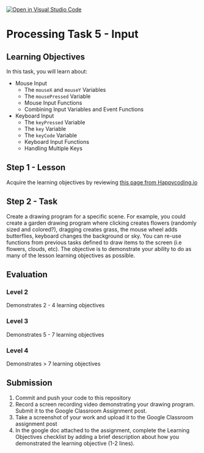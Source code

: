 [![Open in Visual Studio Code](https://classroom.github.com/assets/open-in-vscode-f059dc9a6f8d3a56e377f745f24479a46679e63a5d9fe6f495e02850cd0d8118.svg)](https://classroom.github.com/online_ide?assignment_repo_id=6652502&assignment_repo_type=AssignmentRepo)
# Processing Task 5 - Input

## Learning Objectives
In this task, you will learn about:
* Mouse Input
  * The `mouseX` and `mouseY` Variables
  * The `mousePressed` Variable
  * Mouse Input Functions
  * Combining Input Variables and Event Functions
* Keyboard Input
  * The `keyPressed` Variable
  * The `key` Variable
  * The `keyCode` Variable
  * Keyboard Input Functions
  * Handling Multiple Keys


## Step 1 - Lesson
Acquire the learning objectives by reviewing [this page from Happycoding.io](https://happycoding.io/tutorials/processing/input)

## Step 2 - Task
Create a drawing program for a specific scene. For example, you could create a garden drawing program where clicking creates flowers (randomly sized and colored?), dragging creates grass, the mouse wheel adds butterflies, keyboard changes the background or sky.  You can re-use functions from previous tasks defined to draw items to the screen (i.e flowers, clouds, etc).  The objective is to demonstrate your ability to do as many of the lesson learning objectives as possible.  

## Evaluation 
### Level 2
Demonstrates 2 - 4 learning objectives

### Level 3
Demonstrates 5 - 7 learning objectives

### Level 4
Demonstrates > 7 learning objectives



## Submission
1. Commit and push your code to this repository
2. Record a screen recording video demonstrating your drawing program.  Submit it to the Google Classroom Assignment post.
3. Take a screenshot of your work and upload it to the Google Classroom assignment post
4. In the google doc attached to the assignment, complete the Learning Objectives checklist by adding a brief description about how you demonstrated the learning objective (1-2 lines).


